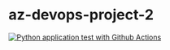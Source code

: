 # az-devops-project-2
[![Python application test with Github Actions](https://github.com/Jabronious/az-devops-project-2/actions/workflows/pythonapp.yml/badge.svg?branch=main)](https://github.com/Jabronious/az-devops-project-2/actions/workflows/pythonapp.yml)
